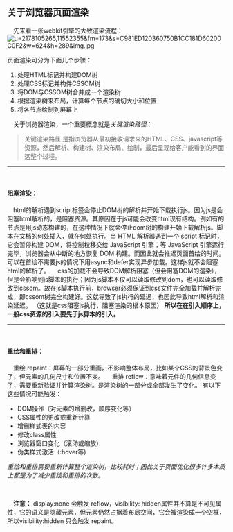 ﻿## 关于浏览器页面渲染

　先来看一张webkit引擎的大致渲染流程：
![u=2178105265,11552355&fm=173&s=C981ED120360750B1CC181D60200C0F2&w=624&h=289&img.jpg](https://i.loli.net/2019/01/10/5c370a79ef88c.jpg)

页面渲染可分为下面几个步骤：
 1. 处理HTML标记并构建DOM树
 2. 处理CSS标记并构件CSSOM树
 3. 将DOM与CSSOM树合并成一个渲染树
 4. 根据渲染树来布局，计算每个节点的确切大小和位置
 5. 将各节点绘制到屏幕上

　关于浏览器渲染，一个重要概念就是*关键渲染路径*：
> 关键渲染路径 是指浏览器从最初接收请求来的HTML、CSS、javascript等资源，然后解析、构建树、渲染布局、绘制，最后呈现给客户能看到的界面这整个过程。

---
<br/>

#### 阻塞渲染：
　html的解析遇到script标签会停止DOM树的解析并开始下载执行js。因为js是会阻塞html解析的，是阻塞资源。其原因在于js可能会改变html现有结构。例如有的节点是用js动态构建的，在这种情况下就会停止dom树的构建开始下载解析js。脚本在文档的何处插入，就在何处执行。当 HTML 解析器遇到一个 script 标记时，它会暂停构建 DOM，将控制权移交给 JavaScript 引擎；等 JavaScript 引擎运行完毕，浏览器会从中断的地方恢复 DOM 构建。而因此就会推迟页面首绘的时间。可以在首绘不需要js的情况下用async和defer实现异步加载。这样js就不会阻塞html的解析了。
　css的加载不会导致DOM解析阻塞（但会阻塞DOM的渲染），但是会影响到js脚本的执行；因为js脚本不仅可以读取修改到dom，也可以读取修改到cssom。故在js脚本执行前，browser必须保证到css文件完全加载并解析完成，即cssom树完全构建好。这就导致了js执行的延迟，也因此导致html解析和渲染延迟。 （这就是css阻塞js执行，阻塞渲染的根本原因） **所以在在引入顺序上，一般css资源的引入要先于js脚本的引入。**

---
<br/>

#### 重绘和重排：
　重绘 repaint：屏幕的一部分重画，不影响整体布局，比如某个CSS的背景色变了，但元素的几何尺寸和位置不变。
　重排 reflow：意味着元件的几何信息变了，需要重新验证并计算渲染树。是渲染树的一部分或全部发生了变化。 有以下这些情况可能触发：
- DOM操作（对元素的增删改，顺序变化等）
- CSS属性的更改或重新计算
- 增删样式表的内容
- 修改class属性
- 浏览器窗口变化（滚动或缩放）
- 伪类样式激活（:hover等)

*重绘和重排需要重新计算整个渲染树，比较耗时；因此关于页面优化很多许多本质上都是为了减少重绘和重排的次数。*

<br/>

　**注意：** display:none 会触发 reflow，visibility: hidden属性并不算是不可见属性，它的语义是隐藏元素，但元素仍然占据着布局空间，它会被渲染成一个空框，所以visibility:hidden 只会触发 repaint。
